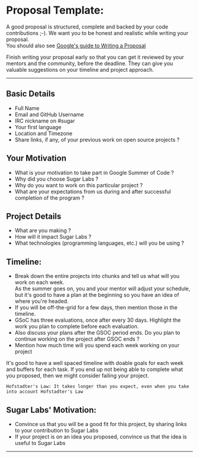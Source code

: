 # Proposal Template:
A good proposal is structured, complete and backed by your code contributions ;-). We want you to be honest and realistic while writing your proposal.<br>
You should also see [Google's guide to Writing a Proposal](https://google.github.io/gsocguides/student/writing-a-proposal)

Finish writing your proposal early so that you can get it reviewed by your mentors and the community, before the deadline. They can give you valuable suggestions on your timeline and project approach.

---------------
## Basic Details
 - Full Name
 - Email and GitHub Username
 - IRC nickname on #sugar
 - Your first language
 - Location and Timezone
 - Share links, if any, of your previous work on open source projects ?<br>


## Your Motivation
 - What is your motivation to take part in Google Summer of Code ?
 - Why did you choose Sugar Labs ?
 - Why do you want to work on this particular project ?
 - What are your expectations from us during and after successful completion of the program ?


## Project Details
 - What are you making ? 
 - How will it impact Sugar Labs ?
 - What technologies (programming languages, etc.) will you be using ?

## Timeline:
 - Break down the entire projects into chunks and tell us what will you work on each week.<br>
   As the summer goes on, you and your mentor will adjust your schedule, but it's good to have a plan at the beginning so you have an idea of where you're headed.
 - If you will be off-the-grid for a few days, then mention those in the timeline.
 - GSoC has three evaluations, once after every 30 days. Highlight the work you plan to complete before each evaluation.
 - Also discuss your plans after the GSOC period ends. Do you plan to continue working on the project after GSOC ends ?
 - Mention how much time will you spend each week working on your project

It's good to have a well spaced timeline with doable goals for each week and buffers for each task. If you end up not being able to complete what you proposed, then we might consider failing your project.

```
Hofstadter's Law: It takes longer than you expect, even when you take into account Hofstadter's Law
```

## Sugar Labs' Motivation:
 - Convince us that you will be a good fit for this project, by sharing links to your contribution to Sugar Labs
 - If your project is on an idea you proposed, convince us that the idea is useful to Sugar Labs

------------

